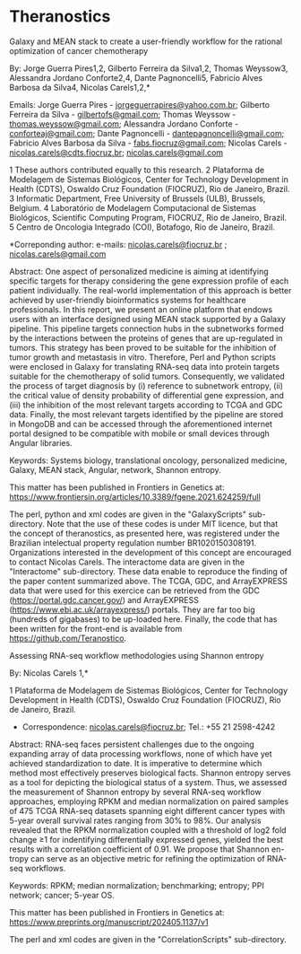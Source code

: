 # Theranostics
Galaxy and MEAN stack to create a user-friendly workflow for the rational optimization of cancer chemotherapy

By: Jorge Guerra Pires1,2, Gilberto Ferreira da Silva1,2, Thomas Weyssow3, Alessandra Jordano Conforte2,4, Dante Pagnoncelli5, Fabricio Alves Barbosa da Silva4, Nicolas Carels1,2,*

Emails:
Jorge Guerra Pires - jorgeguerrapires@yahoo.com.br;
Gilberto Ferreira da Silva - gilbertofs@gmail.com;
Thomas Weyssow - thomas.weyssow@gmail.com;
Alessandra Jordano Conforte - conforteaj@gmail.com;
Dante Pagnoncelli - dantepagnoncelli@gmail.com;
Fabricio Alves Barbosa da Silva - fabs.fiocruz@gmail.com;
Nicolas Carels - nicolas.carels@cdts.fiocruz.br; nicolas.carels@gmail.com

1 These authors contributed equally to this research.
2 Plataforma de Modelagem de Sistemas Biológicos, Center for Technology Development in Health (CDTS), Oswaldo Cruz Foundation (FIOCRUZ), Rio de Janeiro, Brazil.
3 Informatic Department, Free University of Brussels (ULB), Brussels, Belgium.
4 Laboratório de Modelagem Computacional de Sistemas Biológicos, Scientific Computing Program, FIOCRUZ, Rio de Janeiro, Brazil.
5 Centro de Oncologia Integrado (COI), Botafogo, Rio de Janeiro, Brazil.

*Correponding author: e-mails: nicolas.carels@fiocruz.br ; nicolas.carels@gmail.com

Abstract: 
One aspect of personalized medicine is aiming at identifying specific targets for therapy considering the gene expression profile of each patient individually. The real-world implementation of this approach is better achieved by user-friendly bioinformatics systems for healthcare professionals. In this report, we present an online platform that endows users with an interface designed using MEAN stack supported by a Galaxy pipeline. This pipeline targets connection hubs in the subnetworks formed by the interactions between the proteins of genes that are up-regulated in tumors. This strategy has been proved to be suitable for the inhibition of tumor growth and metastasis in vitro. Therefore, Perl and Python scripts were enclosed in Galaxy for translating RNA-seq data into protein targets suitable for the chemotherapy of solid tumors. Consequently, we validated the process of target diagnosis by (i) reference to subnetwork entropy, (ii) the critical value of density probability of differential gene expression, and (iii) the inhibition of the most relevant targets according to TCGA and GDC data. Finally, the most relevant targets identified by the pipeline are stored in MongoDB and can be accessed through the aforementioned internet portal designed to be compatible with mobile or small devices through Angular libraries.
	
Keywords: Systems biology, translational oncology, personalized medicine, Galaxy, MEAN stack, Angular, network, Shannon entropy.

This matter has been published in Frontiers in Genetics at: https://www.frontiersin.org/articles/10.3389/fgene.2021.624259/full

The perl, python and xml codes are given in the "GalaxyScripts" sub-directory. Note that the use of these codes is under MIT licence, but that the concept of theranostics, as presented here, was registered under the Brazilian intelectual property regulation number BR1020150308191. Organizations interested in the development of this concept are encouraged to contact Nicolas Carels. The interactome data are given in the "Interactome" sub-directory. These data enable to reproduce the finding of the paper content summarized above. The TCGA, GDC, and ArrayEXPRESS data that were used for this exercice can be retrieved from the GDC (https://portal.gdc.cancer.gov/) and ArrayEXPRESS (https://www.ebi.ac.uk/arrayexpress/) portals. They are far too big (hundreds of gigabases) to be up-loaded here. Finally, the code that has been written for the front-end is available from https://github.com/Teranostico.

Assessing RNA-seq workflow methodologies using Shannon entropy

By: Nicolas Carels 1,*

1 Plataforma de Modelagem de Sistemas Biológicos, Center for Technology Development in Health (CDTS), Oswaldo Cruz Foundation (FIOCRUZ), Rio de Janeiro, Brazil.

*	Correspondence: nicolas.carels@fiocruz.br; Tel.: +55 21 2598-4242

Abstract: RNA-seq faces persistent challenges due to the ongoing expanding array of data processing workflows, none of which have yet achieved standardization to date. It is imperative to determine which method most effectively preserves biological facts. Shannon entropy serves as a tool for depicting the biological status of a system. Thus, we assessed the measurement of Shannon entropy by several RNA-seq workflow approaches, employing RPKM and median normalization on paired samples of 475 TCGA RNA-seq datasets spanning eight different cancer types with 5-year overall survival rates ranging from 30% to 98%. Our analysis revealed that the RPKM normalization coupled with a threshold of log2 fold change ≥1 for indentifying differentially expressed genes, yielded the best results with a correlation coefficient of 0.91. We propose that Shannon en-tropy can serve as an objective metric for refining the optimization of RNA-seq workflows.

Keywords: RPKM; median normalization; benchmarking; entropy; PPI network; cancer; 5-year OS.

This matter has been published in Frontiers in Genetics at: https://www.preprints.org/manuscript/202405.1137/v1

The perl and xml codes are given in the "CorrelationScripts" sub-directory.

